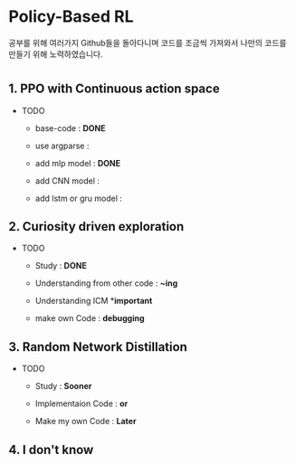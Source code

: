 # Policy-Based RL

공부를 위해 여러가지 Github들을 돌아다니며 코드를 조금씩 가져와서 나만의 코드를 만들기 위해 노력하였습니다.
#

## 1. PPO with Continuous action space
* TODO
  - base-code : **DONE**
  
  - use argparse : 
  
  - add mlp model : **DONE**
  
  - add CNN model : 
  
  - add lstm or gru model :
  


## 2. Curiosity driven exploration
* TODO
  - Study : **DONE**
  
  - Understanding from other code : **~ing**
  
  - Understanding ICM ***important**
  
  - make own Code : **debugging**
  
 
## 3. Random Network Distillation
* TODO
  - Study : **Sooner**
  
  - Implementaion Code : **or**
  
  - Make my own Code : **Later**
  

## 4. I don't know
